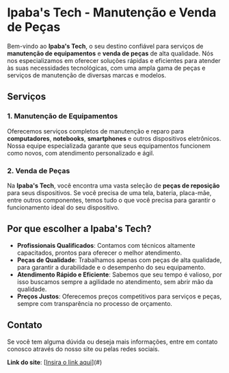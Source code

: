 # Ipaba's Tech - Manutenção e Venda de Peças

Bem-vindo ao **Ipaba's Tech**, o seu destino confiável para serviços de **manutenção de equipamentos** e **venda de peças** de alta qualidade. Nós nos especializamos em oferecer soluções rápidas e eficientes para atender às suas necessidades tecnológicas, com uma ampla gama de peças e serviços de manutenção de diversas marcas e modelos.

## Serviços

### 1. **Manutenção de Equipamentos**
Oferecemos serviços completos de manutenção e reparo para **computadores**, **notebooks**, **smartphones** e outros dispositivos eletrônicos. Nossa equipe especializada garante que seus equipamentos funcionem como novos, com atendimento personalizado e ágil.

### 2. **Venda de Peças**
Na **Ipaba's Tech**, você encontra uma vasta seleção de **peças de reposição** para seus dispositivos. Se você precisa de uma tela, bateria, placa-mãe, entre outros componentes, temos tudo o que você precisa para garantir o funcionamento ideal do seu dispositivo.

## Por que escolher a Ipaba's Tech?

- **Profissionais Qualificados**: Contamos com técnicos altamente capacitados, prontos para oferecer o melhor atendimento.
- **Peças de Qualidade**: Trabalhamos apenas com peças de alta qualidade, para garantir a durabilidade e o desempenho do seu equipamento.
- **Atendimento Rápido e Eficiente**: Sabemos que seu tempo é valioso, por isso buscamos sempre a agilidade no atendimento, sem abrir mão da qualidade.
- **Preços Justos**: Oferecemos preços competitivos para serviços e peças, sempre com transparência no processo de orçamento.

## Contato

Se você tem alguma dúvida ou deseja mais informações, entre em contato conosco através do nosso site ou pelas redes sociais.

**Link do site**: [[Insira o link aqui](https://samuquinha444.github.io/site_bootstrap/index.html)](#)
